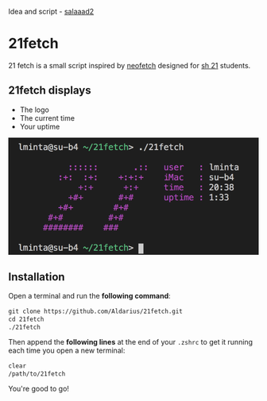 Idea and script - [salaaad2](https://github.com/salaaad2/101fetch)

# 21fetch

21 fetch is a small script inspired by [neofetch](https://github.com/dylanaraps/neofetch) designed for [sh 21](https://21-school.ru/) students.

## 21fetch displays

* The logo
* The current time
* Your uptime


![21fetch in action](https://github.com/Aldarius/21fetch/blob/master/21fetch.png)

## Installation

Open a terminal and run the **following command**:
```shell
git clone https://github.com/Aldarius/21fetch.git
cd 21fetch
./21fetch
```

Then append the **following lines** at the end of your `.zshrc` to get it running each time you open a new terminal:

```shell
clear
/path/to/21fetch
```

You're good to go!
